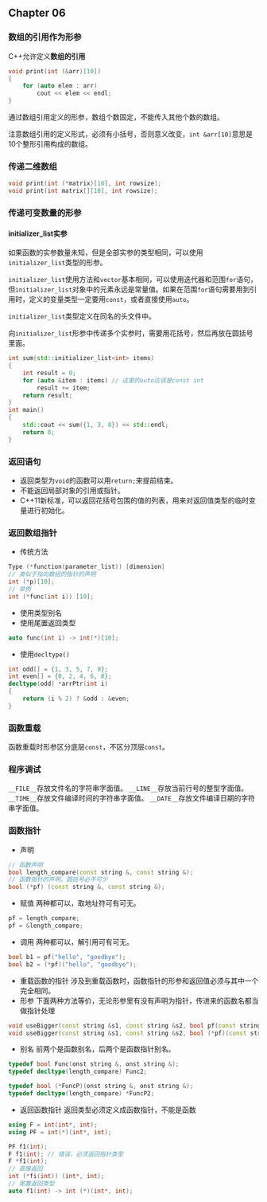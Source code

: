 ## Chapter 06
### 数组的引用作为形参
C++允许定义**数组的引用**
```c++
void print(int (&arr)[10])
{
    for (auto elem : arr)
        cout << elem << endl;
}
```
通过数组引用定义的形参，数组个数固定，不能传入其他个数的数组。

注意数组引用的定义形式，必须有小括号，否则意义改变，`int &arr[10]`意思是10个整形引用构成的数组。
### 传递二维数组
```c++
void print(int (*matrix)[10], int rowsize);
void print(int matrix[][10], int rowsize);
```
### 传递可变数量的形参
#### initializer_list实参
如果函数的实参数量未知，但是全部实参的类型相同，可以使用`initializer_list`类型的形参。

`initializer_list`使用方法和`vector`基本相同，可以使用迭代器和范围`for`语句，但`initializer_list`对象中的元素永远是常量值。如果在范围`for`语句需要用到引用时，定义的变量类型一定要用`const`，或者直接使用`auto`。

`initializer_list`类型定义在同名的头文件中。

向`initializer_list`形参中传递多个实参时，需要用花括号，然后再放在圆括号里面。
```c++
int sum(std::initializer_list<int> items)
{
    int result = 0;
    for (auto &item : items) // 这里的auto应该是const int
        result += item;
    return result;
}
int main()
{
    std::cout << sum({1, 3, 8}) << std::endl;
    return 0;
}
```
### 返回语句
* 返回类型为`void`的函数可以用`return;`来提前结束。
* 不能返回局部对象的引用或指针。
* C++11新标准，可以返回花括号包围的值的列表，用来对返回值类型的临时变量进行初始化。
### 返回数组指针
* 传统方法
```c++
Type (*function(parameter_list)) [dimension]
// 类似于指向数组的指针的声明
int (*p)[10];
// 举例
int (*func(int i)) [10];
```
* 使用类型别名
* 使用尾置返回类型
```c++
auto func(int i) -> int(*)[10];
```
* 使用`decltype()`
```c++
int odd[] = {1, 3, 5, 7, 9};
int even[] = {0, 2, 4, 6, 8};
decltype(odd) *arrPtr(int i)
{
    return (i % 2) ? &odd : &even;
}
```
### 函数重载
函数重载时形参区分底层`const`，不区分顶层`const`。
### 程序调试
`__FILE__`存放文件名的字符串字面值。
`__LINE__`存放当前行号的整型字面值。
`__TIME__`存放文件编译时间的字符串字面值。
`__DATE__`存放文件编译日期的字符串字面值。
### 函数指针
* 声明
```c++
// 函数声明
bool length_compare(const string &, const string &);
// 函数指针的声明，圆括号必不可少
bool (*pf) (const string &, const string &);
```
* 赋值
两种都可以，取地址符可有可无。
```c++
pf = length_compare;
pf = &length_compare;
```
* 调用
两种都可以，解引用可有可无。
```c++
bool b1 = pf("hello", "goodbye");
bool b2 = (*pf)("hello", "goodbye");
```
* 重载函数的指针
涉及到重载函数时，函数指针的形参和返回值必须与其中一个完全相同。
* 形参
下面两种方法等价，无论形参里有没有声明为指针，传进来的函数名都当做指针处理
```c++
void useBigger(const string &s1, const string &s2, bool pf(const string &, const string &));
void useBigger(const string &s1, const string &s2, bool (*pf)(const string &, const string &));
```
* 别名
前两个是函数别名，后两个是函数指针别名。
```c++
typedef bool Func(onst string &, onst string &);
typedef decltype(length_compare) Func2;

typedef bool (*FuncP)(onst string &, onst string &);
typedef decltype(length_compare) *FuncP2;
```
* 返回函数指针
返回类型必须定义成函数指针，不能是函数
```c++
using F = int(int*, int);
using PF = int(*)(int*, int);

PF f1(int);
F f1(int); // 错误，必须返回指针类型
F *f1(int);
// 直接返回
int (*fi(int)) (int*, int);
// 尾置返回类型
auto f1(int) -> int (*)(int*, int);
